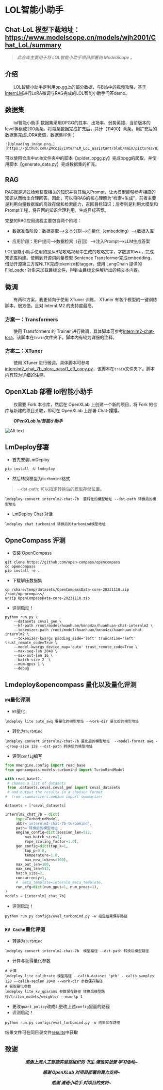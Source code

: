 # LOL智能小助手

## Chat-LoL 模型下载地址：https://www.modelscope.cn/models/wjh2001/Chat_LoL/summary
> *此仓库主要用于将 LOL智能小助手项目部署到 ModelScope 。*

## 介绍

&emsp;&emsp;LOL智能小助手是利用op.gg上的部分数据，与B站中的视频攻略，基于[InternLM](https://github.com/InternLM/InternLM.git)进行LoRA微调与RAG完成的LOL智能小助手问答demo。





## 数据集

&emsp;&emsp;lol智能小助手 数据集采用OPGG的胜率、出场率、弱势英雄、当前版本的level等组成200余条，将每条数据完成扩充后，共计【11400】余条，用扩充后的数据集完成LORA微调，数据集样例：

```text
![Uploading image.png…](https://github.com/ZMcc18/InternLM_LoL_assistant/blob/main/pictures/OIP.jpg)

```

​		可以使用仓库中utils文件夹中的脚本【spider_opgg.py】完成opgg的爬取，并使用脚本【generate_data.py】完成数据集的扩充。

## RAG

​		RAG就是通过检索获取相关的知识并将其融入Prompt，让大模型能够参考相应的知识从而给出合理回答。因此，可以将RAG的核心理解为“检索+生成”，前者主要是利用向量数据库的高效存储和检索能力，召回目标知识；后者则是利用大模型和Prompt工程，将召回的知识合理利用，生成目标答案。

完整的RAG应用流程主要包含两个阶段：

- 数据准备阶段：数据提取——>文本分割——>向量化（embedding）——>数据入库

- 应用阶段：用户提问——>数据检索（召回）——>注入Prompt——>LLM生成答案

​		LOL智能小助手使用的是从B站攻略视频中生成的攻略文字，字数逾10w+，完成知识库构建。使用到开源词向量模型 Sentence Transformer完成embedding，借助开源第三方库NLTK完成tokenize和tagger。使用 LangChain 提供的 FileLoader 对象来加载目标文件，得到由目标文件解析出的纯文本内容。

## 微调

&emsp;&emsp;有两种方案，我更倾向于使用 XTuner 训练， XTuner 有各个模型的一键训练脚本，很方便。且对 InternLM2 的支持度最高。

### 方案一：Transformers 

&emsp;&emsp;使用 Transformers 的 Trainer 进行微调，具体脚本可参考[internlm2-chat-lora](./train/internlm2-chat-lora.ipynb)，该脚本在`train`文件夹下。脚本内有较为详细的注释。

### 方案二：XTuner

&emsp;&emsp;使用 XTuner 进行微调，具体脚本可参考[internlm2_chat_7b_qlora_oasst1_e3_copy.py](./train/internlm2_chat_7b_qlora_oasst1_e3_copy.py)，该脚本在`train`文件夹下。脚本内有较为详细的注释。

## OpenXLab 部署 lol智能小助手

&emsp;&emsp;仅需要 Fork 本仓库，然后在 OpenXLab 上创建一个新的项目，将 Fork 的仓库与新建的项目关联，即可在 OpenXLab 上部署 Chat-嬛嬛。

&emsp;&emsp;***OPenXLab lol智能小助手***

![Alt text](images/openxlab.png)

## LmDeploy部署

- 首先安装LmDeploy

```shell
pip install -U lmdeploy
```

- 然后转换模型为`turbomind`格式

> --dst-path: 可以指定转换后的模型存储位置。

```shell
lmdeploy convert internlm2-chat-7b  要转化的模型地址 --dst-path 转换后的模型地址
```

- LmDeploy Chat 对话

```shell
lmdeploy chat turbomind 转换后的turbomind模型地址
```

## OpneCompass 评测

- 安装 OpenCompass

```shell
git clone https://github.com/open-compass/opencompass
cd opencompass
pip install -e .
```

- 下载解压数据集

```shell
cp /share/temp/datasets/OpenCompassData-core-20231110.zip /root/opencompass/
unzip OpenCompassData-core-20231110.zip
```

- 评测启动！

```shell
python run.py \
    --datasets ceval_gen \
    --hf-path /root/model/huanhuan/kmno4zx/huanhuan-chat-internlm2 \
    --tokenizer-path /root/model/huanhuan/kmno4zx/huanhuan-chat-internlm2 \
    --tokenizer-kwargs padding_side='left' truncation='left'     trust_remote_code=True \
    --model-kwargs device_map='auto' trust_remote_code=True \
    --max-seq-len 2048 \
    --max-out-len 16 \
    --batch-size 2  \
    --num-gpus 1 \
    --debug
```

## Lmdeploy&opencompass 量化以及量化评测  

### `W4`量化评测  

- `W4`量化

```shell
lmdeploy lite auto_awq 要量化的模型地址 --work-dir 量化后的模型地址
```

- 转化为`TurbMind`

```shell
lmdeploy convert internlm2-chat-7b 量化后的模型地址  --model-format awq --group-size 128 --dst-path 转换后的模型地址
```

- 评测`config`编写  

```python
from mmengine.config import read_base
from opencompass.models.turbomind import TurboMindModel

with read_base():
 # choose a list of datasets   
 from .datasets.ceval.ceval_gen import ceval_datasets 
 # and output the results in a choosen format
#  from .summarizers.medium import summarizer

datasets = [*ceval_datasets]

internlm2_chat_7b = dict(
     type=TurboMindModel,
     abbr='internlm2-chat-7b-turbomind',
     path='转换后的模型地址',
     engine_config=dict(session_len=512,
         max_batch_size=2,
         rope_scaling_factor=1.0),
     gen_config=dict(top_k=1,
         top_p=0.8,
         temperature=1.0,
         max_new_tokens=100),
     max_out_len=100,
     max_seq_len=512,
     batch_size=2,
     concurrency=1,
     #  meta_template=internlm_meta_template,
     run_cfg=dict(num_gpus=1, num_procs=1),
)
models = [internlm2_chat_7b]

```

- 评测启动！

```shell
python run.py configs/eval_turbomind.py -w 指定结果保存路径
```

### `KV Cache`量化评测 

- 转换为`TurbMind`

```shell
lmdeploy convert internlm2-chat-7b  模型路径 --dst-path 转换后模型路径
```

- 计算与获得量化参数

```shell
# 计算
lmdeploy lite calibrate 模型路径 --calib-dataset 'ptb' --calib-samples 128 --calib-seqlen 2048 --work-dir 参数保存路径
# 获取量化参数
lmdeploy lite kv_qparams 参数保存路径 转换后模型路径/triton_models/weights/ --num-tp 1
```

- 更改`quant_policy`改成`4`,更改上述`config`里面的路径
- 评测启动！

```shell
python run.py configs/eval_turbomind.py -w 结果保存路径
```

结果文件可在同目录文件[results](./results)中获取

## 致谢

<div align="center">


***感谢上海人工智能实验室组织的 书生·浦语实战营 学习活动~***

***感谢 OpenXLab 对项目部署的算力支持~***

***感谢 浦语小助手 对项目的支持~***
</div>
